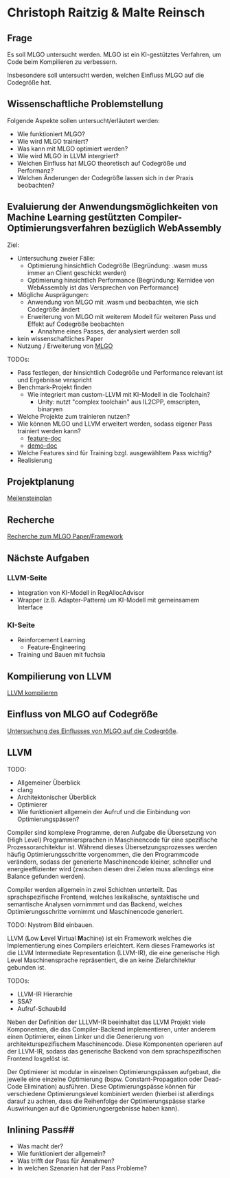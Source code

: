 # Christoph Raitzig & Malte Reinsch #

## Frage ##

Es soll MLGO untersucht werden. MLGO ist ein KI-gestütztes Verfahren, um Code beim Kompilieren zu verbessern.

Insbesondere soll untersucht werden, welchen Einfluss MLGO auf die Codegröße hat.

## Wissenschaftliche Problemstellung ##

Folgende Aspekte sollen untersucht/erläutert werden:

- Wie funktioniert MLGO?
- Wie wird MLGO trainiert?
- Was kann mit MLGO optimiert werden?
- Wie wird MLGO in LLVM intergriert?
- Welchen Einfluss hat MLGO theoretisch auf Codegröße und Performanz?
- Welchen Änderungen der Codegröße lassen sich in der Praxis beobachten?

## Evaluierung der Anwendungsmöglichkeiten von Machine Learning gestützten Compiler-Optimierungsverfahren bezüglich WebAssembly ##

Ziel:
- Untersuchung zweier Fälle:
	- Optimierung hinsichtlich Codegröße (Begründung: .wasm muss immer an Client geschickt werden)
	- Optimierung hinsichtlich Performance (Begründung: Kernidee von WebAssembly ist das Versprechen von Performance)
- Mögliche Ausprägungen:
	- Anwendung von MLGO mit .wasm und beobachten, wie sich Codegröße ändert
	- Erweiterung von MLGO mit weiterem Modell für weiteren Pass
	und Effekt auf Codegröße beobachten
		- Annahme eines Passes, der analysiert werden soll
- kein wissenschaftliches Paper
- Nutzung / Erweiterung von [MLGO](https://arxiv.org/pdf/2101.04808.pdf)

TODOs:
- Pass festlegen, der hinsichtlich Codegröße und Performance relevant ist und Ergebnisse verspricht
- Benchmark-Projekt finden
	- Wie integriert man custom-LLVM mit KI-Modell in die Toolchain?
		- Unity: nutzt "complex toolchain" aus IL2CPP, emscripten, binaryen
- Welche Projekte zum trainieren nutzen?
- Wie können MLGO und LLVM erweitert werden, sodass eigener Pass trainiert werden kann?
	- [feature-doc](https://github.com/google/ml-compiler-opt/blob/main/docs/adding_features.md)
	- [demo-doc](https://github.com/google/ml-compiler-opt/blob/main/docs/demo/demo.md)
- Welche Features sind für Training bzgl. ausgewähltem Pass wichtig?
- Realisierung

## Projektplanung ##

[Meilensteinplan](https://crocus-island-7de.notion.site/e698d92cbf0a476d8f044fe727f03ea3?v=29abe0d1019e4d908513bf765bc34eff)

## Recherche ##

[Recherche zum MLGO Paper/Framework](praktikum/reinsch_raitzig/research.md)

## Nächste Aufgaben ##

### LLVM-Seite ###

- Integration von KI-Modell in RegAllocAdvisor
- Wrapper (z.B. Adapter-Pattern) um KI-Modell mit gemeinsamem Interface

### KI-Seite ###

- Reinforcement Learning
	- Feature-Engineering
- Training und Bauen mit fuchsia





## Kompilierung von LLVM ##

[LLVM kompilieren](praktikum/reinsch_raitzig/llvm-compile.md)

## Einfluss von MLGO auf Codegröße ##

[Untersuchung des Einflusses von MLGO auf die Codegröße](praktikum/reinsch_raitzig/research-binary-size.md).









## LLVM ##

TODO:
- Allgemeiner Überblick
- clang
- Architektonischer Überblick
- Optimierer
- Wie funktioniert allgemein der Aufruf und die Einbindung von Optimierungspässen?

Compiler sind komplexe Programme, deren Aufgabe die Übersetzung von (High Level)
Programmiersprachen in Maschinencode für eine spezifische Prozessorarchitektur ist.
Während dieses Übersetzungsprozesses werden häufig Optimierungsschritte vorgenommen,
die den Programmcode verändern, sodass der generierte Maschinencode kleiner, schneller
und energieeffizienter wird (zwischen diesen drei Zielen muss allerdings eine Balance
gefunden werden).

Compiler werden allgemein in zwei Schichten unterteilt. Das sprachspezifische
Frontend, welches lexikalische, syntaktische und semantische Analysen vornimmmt und
das Backend, welches Optimierungsschritte vornimmt und Maschinencode generiert.

TODO: Nystrom Bild einbauen.

LLVM (**L**ow **L**evel **V**irtual **M**achine) ist ein Framework welches die
Implementierung eines Compilers erleichtert. Kern dieses Frameworks ist die
LLVM Intermediate Representation (LLVM-IR), die eine generische High Level
Maschinensprache repräsentiert, die an keine Zielarchitektur gebunden ist.

TODOs:
- LLVM-IR Hierarchie
- SSA?
- Aufruf-Schaubild

Neben der Definition der LLLVM-IR beeinhaltet das LLVM Projekt viele Komponenten,
die das Compiler-Backend implementieren, unter anderem einen Optimierer, einen Linker
und die Generierung von architekturspezifischem Maschinencode. Diese Komponenten
operieren auf der LLVM-IR, sodass das generische Backend von dem sprachspezifischen
Frontend losgelöst ist.

Der Optimierer ist modular in einzelnen Optimierungspässen aufgebaut, die jeweile eine
einzelne Optimierung (bspw. Constant-Propagation oder Dead-Code Elimination)
ausführen. Diese Optimierungspässe können für verschiedene Optimierungslevel
kombiniert werden (hierbei ist allerdings darauf zu achten, dass die Reihenfolge
der Optimierungspässe starke Auswirkungen auf die Optimierungsergebnisse haben kann).



## Inlining Pass##

- Was macht der?
- Wie funktioniert der allgemein?
- Was trifft der Pass für Annahmen?
- In welchen Szenarien hat der Pass Probleme?

